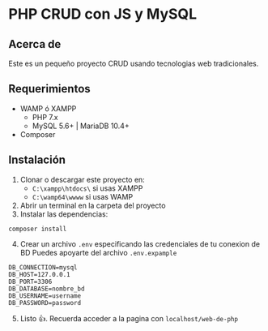 # PHP CRUD con JS y MySQL 

## Acerca de
Este es un pequeño proyecto CRUD usando tecnologias web tradicionales.

## Requerimientos 
- WAMP ó XAMPP 
    - PHP 7.x
    - MySQL 5.6+ | MariaDB 10.4+
- Composer 

## Instalación

1. Clonar o descargar este proyecto en:
    - `C:\xampp\htdocs\` si usas XAMPP 
    - `C:\wamp64\wwww` si usas WAMP
2. Abrir un terminal en la carpeta del proyecto
3. Instalar las dependencias:
```
composer install
```
4. Crear un archivo `.env` especificando las credenciales de tu conexion de BD
Puedes apoyarte del archivo `.env.expample`
```
DB_CONNECTION=mysql
DB_HOST=127.0.0.1
DB_PORT=3306
DB_DATABASE=nombre_bd
DB_USERNAME=username
DB_PASSWORD=password
```
5. Listo 👍. Recuerda acceder a la pagina con `localhost/web-de-php`


